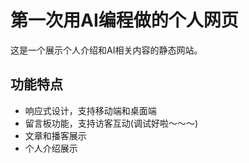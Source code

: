# 第一次用AI编程做的个人网页

这是一个展示个人介绍和AI相关内容的静态网站。


## 功能特点

- 响应式设计，支持移动端和桌面端
- 留言板功能，支持访客互动(调试好啦～～～)
- 文章和播客展示
- 个人介绍展示

